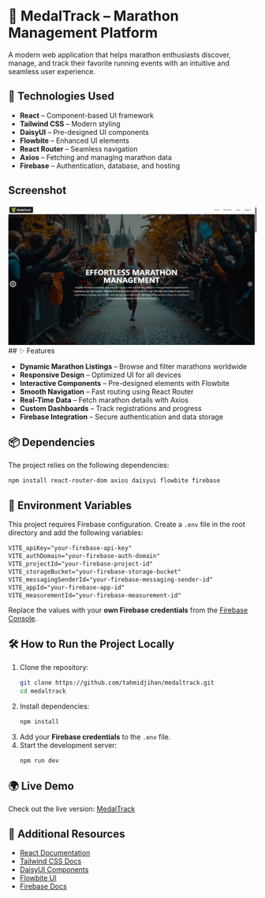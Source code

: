 

# 🏅 MedalTrack – Marathon Management Platform  

A modern web application that helps marathon enthusiasts discover, manage, and track their favorite running events with an intuitive and seamless user experience.  

## 🚀 Technologies Used  

- **React** – Component-based UI framework  
- **Tailwind CSS** – Modern styling  
- **DaisyUI** – Pre-designed UI components  
- **Flowbite** – Enhanced UI elements  
- **React Router** – Seamless navigation  
- **Axios** – Fetching and managing marathon data  
- **Firebase** – Authentication, database, and hosting  

## Screenshot
<div align="center">
  <img src="./medal-track.jpg"/>
</div>
## ✨ Features  

- **Dynamic Marathon Listings** – Browse and filter marathons worldwide  
- **Responsive Design** – Optimized UI for all devices  
- **Interactive Components** – Pre-designed elements with Flowbite  
- **Smooth Navigation** – Fast routing using React Router  
- **Real-Time Data** – Fetch marathon details with Axios  
- **Custom Dashboards** – Track registrations and progress  
- **Firebase Integration** – Secure authentication and data storage  

## 📦 Dependencies  

The project relies on the following dependencies:  

```sh
npm install react-router-dom axios daisyui flowbite firebase
```

## 🔑 Environment Variables  

This project requires Firebase configuration. Create a `.env` file in the root directory and add the following variables:  

```
VITE_apiKey="your-firebase-api-key"
VITE_authDomain="your-firebase-auth-domain"
VITE_projectId="your-firebase-project-id"
VITE_storageBucket="your-firebase-storage-bucket"
VITE_messagingSenderId="your-firebase-messaging-sender-id"
VITE_appId="your-firebase-app-id"
VITE_measurementId="your-firebase-measurement-id"
```

Replace the values with your **own Firebase credentials** from the [Firebase Console](https://console.firebase.google.com/).  

## 🛠 How to Run the Project Locally  

1. Clone the repository:  
   ```sh
   git clone https://github.com/tahmidjihan/medaltrack.git  
   cd medaltrack  
   ```
2. Install dependencies:  
   ```sh
   npm install  
   ```
3. Add your **Firebase credentials** to the `.env` file.  
4. Start the development server:  
   ```sh
   npm run dev  
   ```

## 🌍 Live Demo  

Check out the live version: [MedalTrack](https://medal-track.web.app/)  

## 📖 Additional Resources  

- [React Documentation](https://react.dev/)  
- [Tailwind CSS Docs](https://tailwindcss.com/docs)  
- [DaisyUI Components](https://daisyui.com/)  
- [Flowbite UI](https://flowbite.com/)  
- [Firebase Docs](https://firebase.google.com/docs)  
